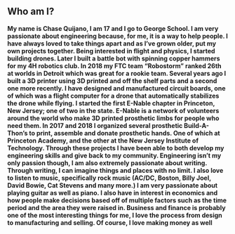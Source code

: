 ## Who am I?

**My name is Chase Quijano, I am 17 and I go to George School. I am very passionate about engineering because, for me, it is a way to help people. I have always loved to take things apart and as I’ve grown older, put my own projects together. Being interested in flight and physics, I started building drones. Later I built a battle bot with spinning copper hammers for my 4H robotics club. In 2018 my FTC team “Robostorm” ranked 26th at worlds in Detroit which was great for a rookie team. Several years ago I built a 3D printer using 3D printed and off the shelf parts and a second one more recently. I have designed and manufactured circuit boards, one of which was a flight computer for a drone that automatically stabilizes the drone while flying. I started the first E-Nable chapter in Princeton, New Jersey; one of two in the state. E-Nable is a network of volunteers around the world who make 3D printed prosthetic limbs for people who need them. In 2017 and 2018 I organized several prosthetic Build-A-Thon’s to print, assemble and donate prosthetic hands. One of which at Princeton Academy, and the other at the New Jersey Institute of Technology. Through these projects I have been able to both develop my engineering skills and give back to my community. Engineering isn’t my only passion though, I am also extremely passionate about writing. Through writing, I can imagine things and places with no limit. I also love to listen to music, specifically rock music (AC/DC, Boston, Billy Joel, David Bowie, Cat Stevens and many more.) I am very passionate about playing guitar as well as piano. I also have in interest in economics and how people make decisions based off of multiple factors such as the time period and the area they were raised in. Business and finance is probably one of the most interesting things for me, I love the process from design to manufacturing and selling. Of course, I love making money as well**


